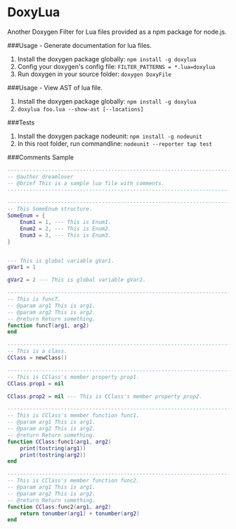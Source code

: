 DoxyLua
=======

Another Doxygen Filter for Lua files provided as a npm package for node.js.

###Usage - Generate documentation for lua files.
1. Install the doxygen package globally: ```npm install -g doxylua```  
2. Config your doxygen's config file: ```FILTER_PATTERNS = *.lua=doxylua```
3. Run doxygen in your source folder: ```doxygen DoxyFile```

###Usage - View AST of lua file.
1. Install the doxygen package globally: ```npm install -g doxylua```
2.  ```doxylua foo.lua --show-ast [--locations]```

###Tests
1. Install the doxygen package nodeunit: ```npm install -g nodeunit```
2. In this root folder, run commandline: ```nodeunit --reporter tap test```

###Comments Sample
```lua
---------------------------------------------------------------------------------
-- @author dreamlover
-- @brief This is a sample lua file with comments.
---------------------------------------------------------------------------------

---------------------------------------------------------------------------------
-- This SomeEnum structure.
SomeEnum = {
	Enum1 = 1, --- This is Enum1.
	Enum2 = 2, --- This is Enum2.
	Enum3 = 3, --- This is Enum3.
}


--- This is global variable gVar1.
gVar1 = 1

gVar2 = 2 --- This is global variable gVar2.

---------------------------------------------------------------------------------
-- This is funcT.
-- @param arg1 This is arg1.
-- @param arg2 This is arg2.
-- @return Return something.
function funcT(arg1, arg2)
end

---------------------------------------------------------------------------------
-- This is a class.
CClass = newClass()

---------------------------------------------------------------------------------
-- This is CClass's member property prop1.
CClass.prop1 = nil

CClass.prop2 = nil --- This is CClass's member property prop2.

---------------------------------------------------------------------------------
-- This is CClass's member function func1.
-- @param arg1 This is arg1.
-- @param arg2 This is arg2.
-- @return Return something.
function CClass:func1(arg1, arg2)
	print(tostring(arg1))
	print(tostring(arg2))
end

---------------------------------------------------------------------------------
-- This is CClass's member function func2.
-- @param arg1 This is arg1.
-- @param arg2 This is arg2.
-- @return Return something.
function CClass:func2(arg1, arg2)
	return tonumber(arg1) + tonumber(arg2)
end
```


